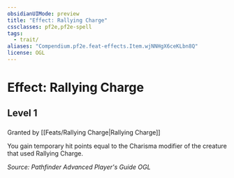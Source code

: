 ```yaml
---
obsidianUIMode: preview
title: "Effect: Rallying Charge"
cssclasses: pf2e,pf2e-spell
tags:
  - trait/
aliases: "Compendium.pf2e.feat-effects.Item.wjNNHgX6ceKLbn8Q"
license: OGL
---
```

# Effect: Rallying Charge
## Level 1
### 






Granted by [[Feats/Rallying Charge|Rallying Charge]]

You gain temporary hit points equal to the Charisma modifier of the creature that used Rallying Charge.

*Source: Pathfinder Advanced Player's Guide*
*OGL*
